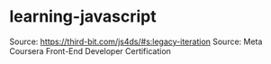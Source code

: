 # learning-javascript
Source: https://third-bit.com/js4ds/#s:legacy-iteration 
Source: Meta Coursera Front-End Developer Certification 


